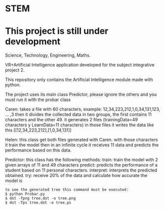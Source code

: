 # STEM

# This project is still under development


Science, Technology, Engineering, Maths.

VR+Artificial Intelligence application developed for the subject integrative project 2.

This repository only contains the Artificial Intelligence module made with python.

The project uses its main class Predictor, please ignore the others and you must run it with the probar class


Caren:
	takes a file with 60 characters, example:
	12,34,223,212,1,0,34,131,123, ... ,3
	then it divides the collected data in two groups, 
	the first contains 11 characters and the other 49.
	it generates 2 files
	(trainingData=49 characters y LearnData=11 characters)
	in those files it writes the data like this
	[[12,34,223,212],[1,0,34,131]]

Helen:
	this class get both files generated with Caren.
	with those characters it train the model
	then in an infinite cycle it receives 11 data and predicts the performance
	based on this data.

Predictor:
	this class has the following methods: 
	train: train the model with 2 given arrays of 11 and 49 characters
	predict: predicts the performance of a student based on 11 personal characters.
	interpret: interprets the predicted obtained.
	try: receive 20% of the data and calculate how accurate the model is

	to see the generated tree this command must be executed:
	$ python Probar.py
	$ dot -Tpng tree.dot -o tree.png
	$ dot -Tps tree.dot -o tree.ps
